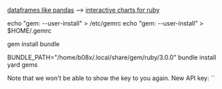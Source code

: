 
[dataframes like pandas](https://github.com/ankane/polars-ruby) --> [interactive charts for ruby](https://github.com/ankane/vega-ruby#ot)

echo "gem: --user-install" > /etc/gemrc
echo "gem: --user-install" > $HOME/.gemrc

gem install bundle

BUNDLE_PATH="/home/b08x/.local/share/gem/ruby/3.0.0" bundle install
yard gems

Note that we won't be able to show the key to you again. New API key: ``
